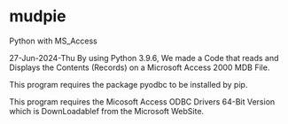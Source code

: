 # mudpie
Python with MS_Access

27-Jun-2024-Thu By using Python 3.9.6, We made a Code that reads and Displays the Contents (Records) on a Microsoft Access 2000 MDB File.

This program requires the package pyodbc to be installed by pip.

This program requires the Micosoft Access ODBC Drivers 64-Bit Version
which is DownLoadablef from the Microsoft WebSite.
